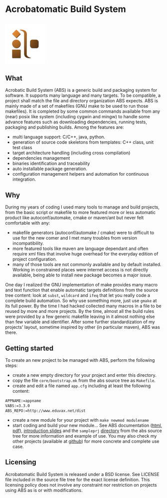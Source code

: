 # Acrobatomatic Build System
![logo](_doc/src/abslogo128.png "ABS logo")
---

## What
Acrobatic Build System (ABS) is a generic build and packaging system for software. It supports many language and many targets. To be compatible, a project shall match the file and directory organization ABS expects. ABS is mainly made of a set of makefiles (GNU make to be used to run those makefiles). It is completed by some common commands available from any (near) posix like system (including cygwin and mingw) to handle some advance features such as downloading dependencies, running tests, packaging and publishing builds. Among the features are:
  - multi language support: C/C++, java, python.
  - generation of source code skeletons from templates: C++ class, unit test class
  - target architecture handling (including cross compilation)
  - dependencies management
  - binaries identification and traceability
  - auto installable package generation.
  - configuration management helpers and automation for continuous integration. 

## Why
During my years of coding I used many tools to manage and build projects, from the basic script or makefile to more featured more or less automatic product like autoconf/automake, cmake or maven/ant but never felt comfortable with any:
  - makefile generators (autoconf/automake / cmake) were to difficult to use for the new comer and I met many troubles from version incompatibility.
  - more featured tools like maven are language dependant and often require xml files that involve huge overhead for the everyday edition of project configuration.
  - many of those tools are not commonly available and by default installed. Working in constrained places were internet access is not directly available, being able to install new package becomes a major issue. 

One day I realized the GNU implementation of make provides many macro and text function that enable automatic targets definitions from the source tree content: look at `subst`, `wildcard` and `ifeq` that let you really code a complete build automation. So why use something more, just use `gmake` at its full power. By the time I had hacked collected many macros in a file to be reused by more and more projects. By the time, almost all the build rules were provided by a few generic makefile leaving in it almost nothing else than few variable and identifier. After some further standardization of my projects' layout, sometime inspired by other (in particular maven), ABS was there.

## Getting started
To create an new project to be managed with ABS, perform the following steps:
  - create a new empty directory for your project and enter this directory.
  - copy the file `core/bootstrap.mk` from the abs source tree as `Makefile`.
  - create and edit a file named `app.cfg` including at least the following content:
```
APPNAME:=appname
VABS:=3.3.0
ABS_REPO:=http://www.eduvax.net/dist

```
  - create a new module for your project with `make newmod modulename`
  - start coding and build your new module...
See ABS documentation ([html](http://www.eduvax.net/abs/ABS_manual_170983b.html), [pdf](http://www.eduvax.net/abs/ABS_manual_170983b.pdf)), [introduction slides](http://www.eduvax.net/abs/ABS_introduction_cb844d9.html) and the `sampleprj` [directory](https://github.com/seeduvax/AcrobatomaticBuildSystem/tree/abs-3.3/sampleprj) from the abs source tree for more information and example of use. You may also check my other projects (available at [github](https://github.com/seeduvax)) for more concrete and complete use case.

## Licensing
Acrobatomatic Build System is released under a BSD license. See LICENSE file included in the source file tree for the exact license definition. This licensing policy does not involve any constraint nor restriction on projects using ABS as is or with modifications. 
